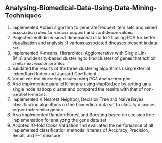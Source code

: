 ## Analysing-Biomedical-Data-Using-Data-Mining-Techniques

1. Implemented Apriori algorithm to generate frequent item sets and mined association rules for various support and confidence values. 
2. Projected multidimensional dimensional data to 2D using PCA for better visualisation and analysis of various associated diseases present in data set.
3. Implemented K-means, Hierarchical Agglomerative with Single Link (Min) and density-based clustering to find clusters of genes that exhibit similar expression profiles. 
4. Validated the results of the three clustering algorithms using external index(Rand Index and Jaccard Coefficient). 
5. Visualized the clustering results using PCA and scatter plot. 
6. Also implemented parallel K-means using MapReduce by setting up a single node hadoop cluster and compared the results with that of non-parallel k-means.
7. Implemented K Nearest Neighbor, Decision Tree and Naïve Bayes classification algorithms on the biomedical data set to classify diseases as per their similar genes.
8. Also implemented Random Forest and Boosting based on decision tree implementation for analyzing the gene data set.
9. Adopted 10-fold Cross Validation and evaluated the performance of all implemented classification methods in terms of Accuracy, Precision, Recall, and F-1 measure.

